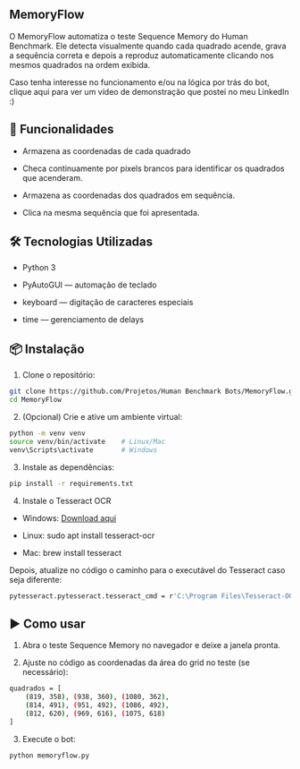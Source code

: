 ## MemoryFlow

O MemoryFlow automatiza o teste Sequence Memory do Human Benchmark.
Ele detecta visualmente quando cada quadrado acende, grava a sequência correta e depois a reproduz automaticamente clicando nos mesmos quadrados na ordem exibida.

Caso tenha interesse no funcionamento e/ou na lógica por trás do bot, clique aqui para ver um vídeo de demonstração que postei no meu LinkedIn :)

## 🚀 Funcionalidades

- Armazena as coordenadas de cada quadrado

- Checa continuamente por pixels brancos para identificar os quadrados que acenderam.

- Armazena as coordenadas dos quadrados em sequência.

- Clica na mesma sequência que foi apresentada.

## 🛠️ Tecnologias Utilizadas

- Python 3

- PyAutoGUI — automação de teclado

- keyboard — digitação de caracteres especiais

- time — gerenciamento de delays

## 📦 Instalação

1. Clone o repositório:
```bash
git clone https://github.com/Projetos/Human Benchmark Bots/MemoryFlow.git
cd MemoryFlow
```

2. (Opcional) Crie e ative um ambiente virtual:
```bash
python -m venv venv
source venv/bin/activate    # Linux/Mac
venv\Scripts\activate       # Windows
```

3. Instale as dependências:
```bash
pip install -r requirements.txt
```

4. Instale o Tesseract OCR

- Windows: [Download aqui](https://tesseract-ocr.github.io/tessdoc/Installation.html)

- Linux: sudo apt install tesseract-ocr

- Mac: brew install tesseract

Depois, atualize no código o caminho para o executável do Tesseract caso seja diferente:
```bash
pytesseract.pytesseract.tesseract_cmd = r'C:\Program Files\Tesseract-OCR\tesseract.exe'
```

## ▶️ Como usar

1. Abra o teste Sequence Memory no navegador e deixe a janela pronta.

2. Ajuste no código as coordenadas da área do grid no teste (se necessário):

```bash
quadrados = [
    (819, 358), (938, 360), (1080, 362),
    (814, 491), (951, 492), (1086, 492),
    (812, 620), (969, 616), (1075, 618)
]
```

3. Execute o bot:
```bash
python memoryflow.py
```